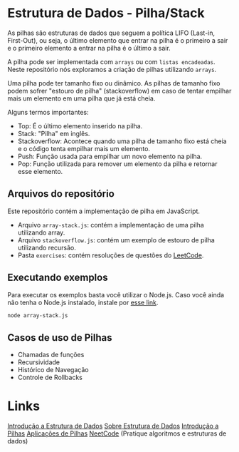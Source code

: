 # Estrutura de Dados - Pilha/Stack

As pilhas são estruturas de dados que seguem a política LIFO (Last-in, First-Out), ou seja, o último elemento que entrar na pilha é o primeiro a sair e o primeiro elemento a entrar na pilha é o último a sair. 

A pilha pode ser implementada com `arrays` ou com `listas encadeadas`. Neste repositório nós exploramos a criação de pilhas utilizando `arrays`.

Uma pilha pode ter tamanho fixo ou dinâmico. As pilhas de tamanho fixo podem sofrer "estouro de pilha" (stackoverflow) em caso de tentar empilhar mais um elemento em uma pilha que já está cheia.

Alguns termos importantes:
- Top: É o último elemento inserido na pilha.
- Stack: "Pilha" em inglês.
- Stackoverflow: Acontece quando uma pilha de tamanho fixo está cheia e o código tenta empilhar mais um elemento.
- Push: Função usada para empilhar um novo elemento na pilha.
- Pop: Função utilizada para remover um elemento da pilha e retornar esse elemento.

## Arquivos do repositório

Este repositório contém a implementação de pilha em JavaScript. 

- Arquivo `array-stack.js`: contém a implementação de uma pilha utilizando array.
- Arquivo `stackoverflow.js`: contém um exemplo de estouro de pilha utilizando recursão.
- Pasta `exercises`: contém resoluções de questões do [LeetCode](https://leetcode.com/).

## Executando exemplos

Para executar os exemplos basta você utilizar o Node.js. Caso você ainda não tenha o Node.js instalado, instale por [esse link](https://nodejs.org/en).

```bash
node array-stack.js
```

## Casos de uso de Pilhas

- Chamadas de funções
- Recursividade
- Histórico de Navegação
- Controle de Rollbacks

# Links

[Introdução a Estrutura de Dados](https://www.alura.com.br/artigos/estruturas-de-dados-introducao)
[Sobre Estrutura de Dados](https://dev.to/trinity_/estruturas-de-dados-em-javascript-com-exemplos-de-codigo-4an0)
[Introdução a Pilhas](https://www.devmedia.com.br/pilhas-fundamentos-e-implementacao-da-estrutura-em-java/28241)
[Aplicações de Pilhas](https://www.geeksforgeeks.org/applications-advantages-and-disadvantages-of-stack/)
[NeetCode](https://neetcode.io) (Pratique algoritmos e estruturas de dados)